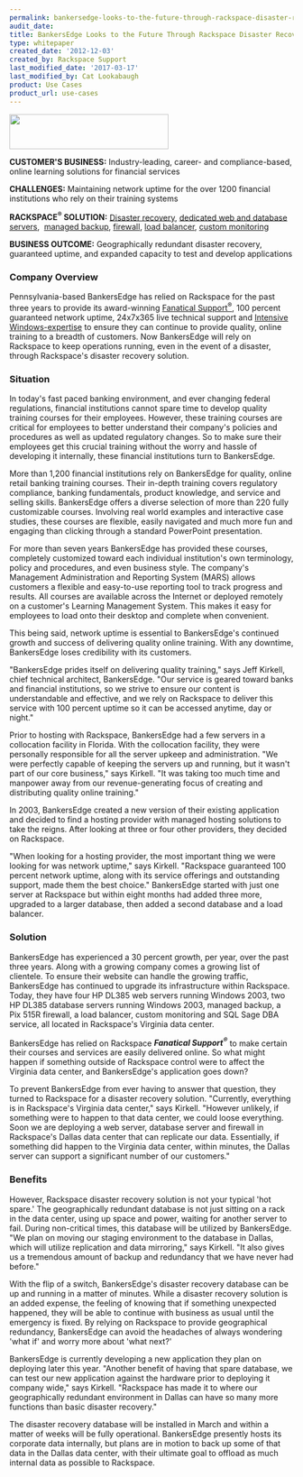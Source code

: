 ```yaml
---
permalink: bankersedge-looks-to-the-future-through-rackspace-disaster-recovery-solution/
audit_date:
title: BankersEdge Looks to the Future Through Rackspace Disaster Recovery Solution
type: whitepaper
created_date: '2012-12-03'
created_by: Rackspace Support
last_modified_date: '2017-03-17'
last_modified_by: Cat Lookabaugh
product: Use Cases
product_url: use-cases
---
```


<a href="http://www.bankersedge.com/">
   <img src="{% asset_path use-cases/bankersedge-looks-to-the-future-through-rackspace-disaster-recovery-solution/bankersedge.jpg %}" width="282" height="62" />
</a>

**CUSTOMER'S BUSINESS:** Industry-leading, career- and compliance-based,
online learning solutions for financial services

**CHALLENGES:** Maintaining network uptime for the over 1200 financial
institutions who rely on their training systems

**RACKSPACE<sup>&reg;</sup> SOLUTION:** [Disaster
recovery](http://www.rackspace.com/managed_hosting/services/proservices/disasterrecovery/),
[dedicated web and database
servers](http://www.rackspace.com/managed_hosting/services/),  [managed
backup](http://www.rackspace.com/managed_hosting/services/storage/managedbackup/),
[firewall](http://www.rackspace.com/managed_hosting/services/security/firewalls/),
[load balancer](http://www.rackspace.com/cloud/cloud_hosting_products/loadbalancers/),
[custom monitoring](http://www.rackspace.com/managed_hosting/services/reporting/)

**BUSINESS OUTCOME:** Geographically redundant disaster recovery,
guaranteed uptime, and expanded capacity to test and develop applications

### Company Overview

Pennsylvania-based BankersEdge has relied on Rackspace for the past
three years to provide its award-winning [Fanatical
Support<sup>&reg;</sup>](http://www.rackspace.com/whyrackspace/support/), 100
percent guaranteed network uptime, 24x7x365 live technical support and
[Intensive Windows-expertise](http://www.rackspace.com/cloud/windows/server2012/)
to ensure they can continue to provide quality, online training to a
breadth of customers. Now BankersEdge will rely on Rackspace to keep
operations running, even in the event of a disaster, through Rackspace's
disaster recovery solution.

### Situation

In today's fast paced banking environment, and ever changing federal
regulations, financial institutions cannot spare time to develop quality
training courses for their employees. However, these training courses
are critical for employees to better understand their company's policies
and procedures as well as updated regulatory changes. So to make sure
their employees get this crucial training without the worry and hassle
of developing it internally, these financial institutions turn to
BankersEdge.

More than 1,200 financial institutions rely on BankersEdge for quality,
online retail banking training courses. Their in-depth training covers
regulatory compliance, banking fundamentals, product knowledge, and
service and selling skills. BankersEdge offers a diverse selection of
more than 220 fully customizable courses. Involving real world examples
and interactive case studies, these courses are flexible, easily
navigated and much more fun and engaging than clicking through a
standard PowerPoint presentation.

For more than seven years BankersEdge has provided these courses,
completely customized toward each individual institution's own
terminology, policy and procedures, and even business style. The
company's Management Administration and Reporting System (MARS) allows
customers a flexible and easy-to-use reporting tool to track progress
and results. All courses are available across the Internet or deployed
remotely on a customer's Learning Management System. This makes it easy
for employees to load onto their desktop and complete when convenient.

This being said, network uptime is essential to BankersEdge's continued
growth and success of delivering quality online training. With any
downtime, BankersEdge loses credibility with its customers.

"BankersEdge prides itself on delivering quality training," says Jeff
Kirkell, chief technical architect, BankersEdge. "Our service is geared
toward banks and financial institutions, so we strive to ensure our
content is understandable and effective, and we rely on Rackspace to
deliver this service with 100 percent uptime so it can be accessed
anytime, day or night."

Prior to hosting with Rackspace, BankersEdge had a few servers in a
collocation facility in Florida. With the collocation facility, they
were personally responsible for all the server upkeep and
administration. "We were perfectly capable of keeping the servers up and
running, but it wasn't part of our core business," says Kirkell. "It was
taking too much time and manpower away from our revenue-generating focus
of creating and distributing quality online training."

In 2003, BankersEdge created a new version of their existing application
and decided to find a hosting provider with managed hosting solutions to
take the reigns. After looking at three or four other providers, they
decided on Rackspace.

"When looking for a hosting provider, the most important thing we were
looking for was network uptime," says Kirkell. "Rackspace guaranteed 100
percent network uptime, along with its service offerings and outstanding
support, made them the best choice." BankersEdge started with just one
server at Rackspace but within eight months had added three more,
upgraded to a larger database, then added a second database and a load
balancer.

### Solution

BankersEdge has experienced a 30 percent growth, per year, over the past
three years. Along with a growing company comes a growing list of
clientele. To ensure their website can handle the growing traffic,
BankersEdge has continued to upgrade its infrastructure within
Rackspace. Today, they have four HP DL385 web servers running Windows
2003, two HP DL385 database servers running Windows 2003, managed
backup, a Pix 515R firewall, a load balancer, custom monitoring and SQL
Sage DBA service, all located in Rackspace's Virginia data center.

BankersEdge has relied on Rackspace ***Fanatical Support<sup>&reg;</sup>*** to
make certain their courses and services are easily delivered online. So what
might happen if something outside of Rackspace control were to affect the
Virginia data center, and BankersEdge's application goes down?

To prevent BankersEdge from ever having to answer that question, they
turned to Rackspace for a disaster recovery solution. "Currently,
everything is in Rackspace's Virginia data center," says Kirkell.
"However unlikely, if something were to happen to that data center, we
could loose everything. Soon we are deploying a web server, database
server and firewall in Rackspace's Dallas data center that can replicate
our data. Essentially, if something did happen to the Virginia data
center, within minutes, the Dallas server can support a significant
number of our customers."

### Benefits

However, Rackspace disaster recovery solution is not your typical 'hot
spare.' The geographically redundant database is not just sitting on a
rack in the data center, using up space and power, waiting for another
server to fail. During non-critical times, this database will be
utilized by BankersEdge. "We plan on moving our staging environment to
the database in Dallas, which will utilize replication and data
mirroring," says Kirkell. "It also gives us a tremendous amount of
backup and redundancy that we have never had before."

With the flip of a switch, BankersEdge's disaster recovery database can
be up and running in a matter of minutes. While a disaster recovery
solution is an added expense, the feeling of knowing that if something
unexpected happened, they will be able to continue with business as
usual until the emergency is fixed. By relying on Rackspace to provide
geographical redundancy, BankersEdge can avoid the headaches of always
wondering 'what if' and worry more about 'what next?'

BankersEdge is currently developing a new application they plan on
deploying later this year. "Another benefit of having that spare
database, we can test our new application against the hardware prior to
deploying it company wide," says Kirkell. "Rackspace has made it to
where our geographically redundant environment in Dallas can have so
many more functions than basic disaster recovery."

The disaster recovery database will be installed in March and within a
matter of weeks will be fully operational. BankersEdge presently hosts
its corporate data internally, but plans are in motion to back up some
of that data in the Dallas data center, with their ultimate goal to
offload as much internal data as possible to Rackspace.

